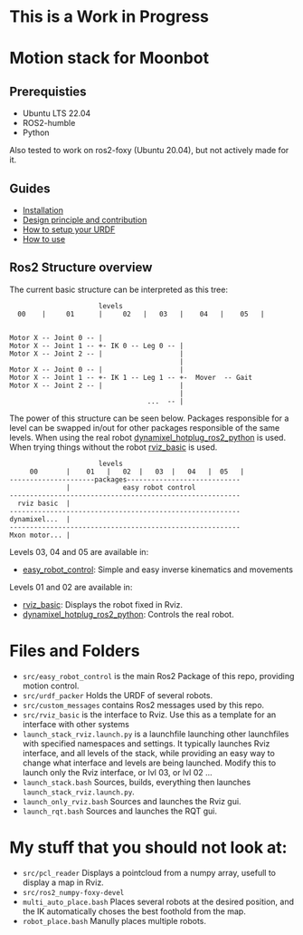 # This is a Work in Progress

# Motion stack for Moonbot

## Prerequisties

* Ubuntu LTS 22.04
* ROS2-humble
* Python

Also tested to work on ros2-foxy (Ubuntu 20.04), but not actively made for it.

## Guides

* [Installation](/Documentation/installation.md)
* [Design principle and contribution](/Documentation/design_principles.md)
* [How to setup your URDF](/Documentation/URDF_use.md)
* [How to use](/Documentation/use.md)

## Ros2 Structure overview

The current basic structure can be interpreted as this tree:
```  
                      levels
  00    |     01      |     02   |   03   |    04   |    05   |


Motor X -- Joint 0 -- |
Motor X -- Joint 1 -- +- IK 0 -- Leg 0 -- |
Motor X -- Joint 2 -- |                   |
                                          |
Motor X -- Joint 0 -- |                   |       
Motor X -- Joint 1 -- +- IK 1 -- Leg 1 -- +-  Mover  -- Gait
Motor X -- Joint 2 -- |                   |
                                          |
                                  ...  -- |
```

The power of this structure can be seen below. Packages responsible for a level can be swapped in/out for other packages responsible of the same levels.
When using the real robot [dynamixel_hotplug_ros2_python](https://github.com/hubble14567/dynamixel_hotplug_ros2_python) is used. When trying things without the robot [rviz_basic](src/rviz_basic) is used.

```  
                      levels
     00       |    01   |   02  |   03  |   04   |  05   |
---------------------packages----------------------------
              |             easy robot control           
---------------------------------------------------------
  rviz basic  |
---------------------------------------------------------
dynamixel...  |
---------------------------------------------------------
Mxon motor... |
```

Levels 03, 04 and 05 are available in:
- [easy_robot_control](src/easy_robot_control): Simple and easy inverse kinematics and movements

Levels 01 and 02 are available in:
- [rviz_basic](src/rviz_basic): Displays the robot fixed in Rviz.
- [dynamixel_hotplug_ros2_python](https://github.com/hubble14567/dynamixel_hotplug_ros2_python): Controls the real robot.

# Files and Folders

- `src/easy_robot_control` is the main Ros2 Package of this repo, providing motion control.
- `src/urdf_packer` Holds the URDF of several robots.
- `src/custom_messages` contains Ros2 messages used by this repo.
- `src/rviz_basic` is the interface to Rviz. Use this as a template for an interface with other systems
- `launch_stack_rviz.launch.py` is a launchfile launching other launchfiles with specified namespaces and settings. It typically launches Rviz interface, and all levels of the stack, while providing an easy way to change what interface and levels are being launched. Modify this to launch only the Rviz interface, or lvl 03, or lvl 02 ...
- `launch_stack.bash` Sources, builds, everything then launches `launch_stack_rviz.launch.py`.
- `launch_only_rviz.bash` Sources and launches the Rviz gui.
- `launch_rqt.bash` Sources and launches the RQT gui.

# My stuff that you should not look at:

- `src/pcl_reader` Displays a pointcloud from a numpy array, usefull to display a map in Rviz.
- `src/ros2_numpy-foxy-devel`
- `multi_auto_place.bash` Places several robots at the desired position, and the IK automatically choses the best foothold from the map.
- `robot_place.bash` Manully places multiple robots.
